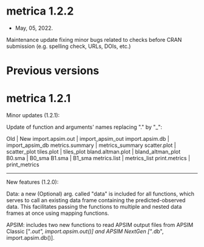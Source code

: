 # metrica 1.2.2

* May, 05, 2022. <br/>

Maintenance update fixing minor bugs related to checks before CRAN submission (e.g. spelling check, URLs, DOIs, etc.)

# Previous versions

# metrica 1.2.1

Minor updates (1.2.1):

Update of function and arguments' names replacing  "." by "_":

Old | New
import.apsim.out | import_apsim_out
import.apsim.db | import_apsim_db
metrics.summary | metrics_summary
scatter.plot | scatter_plot
tiles.plot | tiles_plot
bland.altman.plot | bland_altman_plot
B0.sma | B0_sma
B1.sma | B1_sma
metrics.list | metrics_list
print.metrics | print_metrics

---------------------

New features (1.2.0):

Data: a new (Optional) arg. called "data" is included for all functions,
which serves to call an existing data frame containing the predicted-observed data.
This facilitates passing the functions to multiple and nested data frames at once 
using mapping functions.

APSIM: includes two new functions to read APSIM output files from APSIM Classic ["*.out", 
import.apsim.out()] and APSIM NextGen ["*.db", import.apsim.db()].


